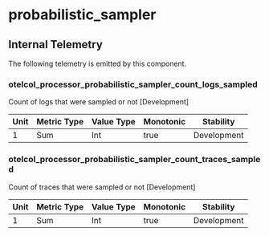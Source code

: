 [comment]: <> (Code generated by mdatagen. DO NOT EDIT.)

# probabilistic_sampler

## Internal Telemetry

The following telemetry is emitted by this component.

### otelcol_processor_probabilistic_sampler_count_logs_sampled

Count of logs that were sampled or not [Development]

| Unit | Metric Type | Value Type | Monotonic | Stability |
| ---- | ----------- | ---------- | --------- | --------- |
| 1 | Sum | Int | true | Development |

### otelcol_processor_probabilistic_sampler_count_traces_sampled

Count of traces that were sampled or not [Development]

| Unit | Metric Type | Value Type | Monotonic | Stability |
| ---- | ----------- | ---------- | --------- | --------- |
| 1 | Sum | Int | true | Development |
